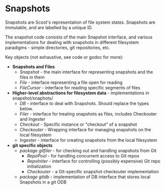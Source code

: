 # Snapshots

Snapshots are Scoot's representation of file system states. Snapshots are immutable,
and are labelled by a unique ID.

The snapshot code consists of the main Snapshot interface, and various implementations
for dealing with snapshots in different filesystem paradigms - simple directories, git
repositories, etc.

Key objects (not exhaustive, see code or godoc for more):
* __Snapshots and Files__
  * _Snapshot_ - the main interface for representing snapshots and the files in them
  * _File_ - interface representing a file open for reading
  * _FileCursor_ - interface for reading specific segments of files
* __Higher-level abstractions for filesystem data__ - implementations in snapshot/snaphots/
  * _DB_ - interface to deal with Snapshots. Should replace the types below.
  * _Filer_ - interface for treating snapshots as files, includes Checkouter and Ingester
  * _Checkout_ - Specific instance or "checkout" of a snapshot
  * _Checkouter_ - Wrapping interface for managing snapshots on the local filesystem
  * _Ingester_ - interface for creating snapshots from the local filesystem
* __git specific objects__
  * _package gitfiler_ - for checking out and handling snapshots from Git
    * _RepoPool_ - for handling concurrent access to Git repos
    * _RepoIniter_ - interface for controlling (possibly expensive) Git repo initialization
    * _Checkouter_ - a Git-specific snapshot checkouter implementation
  * _package gitdb_ - implementation of DB interface that stores local Snapshots in a git ODB